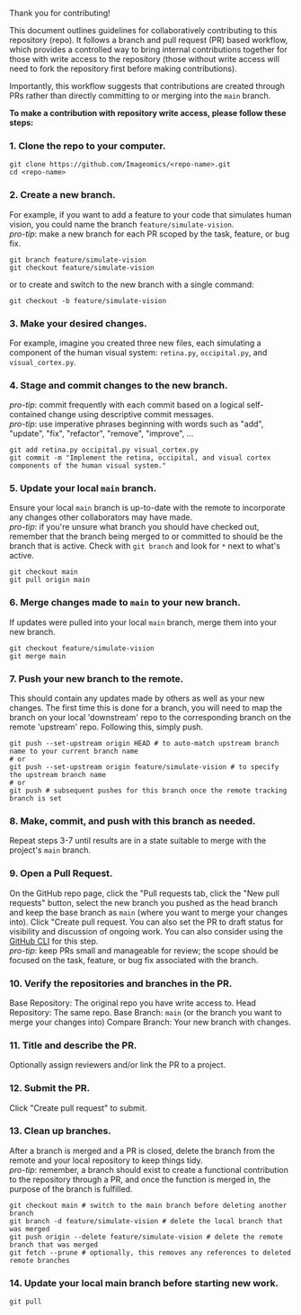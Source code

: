 Thank you for contributing!

This document outlines guidelines for collaboratively contributing to this repository (repo). It follows a branch and pull request (PR) based workflow, which provides a controlled way to bring internal contributions together for those with write access to the repository (those without write access will need to fork the repository first before making contributions).

Importantly, this workflow suggests that contributions are created through PRs rather than directly committing to or merging into the `main` branch.

**To make a contribution with repository write access, please follow these steps:**
### 1. Clone the repo to your computer.<br>
```
git clone https://github.com/Imageomics/<repo-name>.git
cd <repo-name>
```

### 2. Create a new branch.<br>
For example, if you want to add a feature to your code that simulates human vision, you could name the branch `feature/simulate-vision`.<br>
_pro-tip_: make a new branch for each PR scoped by the task, feature, or bug fix.<br>
```
git branch feature/simulate-vision
git checkout feature/simulate-vision
```
or to create and switch to the new branch with a single command:
```
git checkout -b feature/simulate-vision
```

### 3. Make your desired changes.<br>
For example, imagine you created three new files, each simulating a component of the human visual system: `retina.py`, `occipital.py`, and `visual_cortex.py`.<br>

### 4. Stage and commit changes to the new branch.<br>
_pro-tip_: commit frequently with each commit based on a logical self-contained change using descriptive commit messages.<br>
_pro-tip_: use imperative phrases beginning with words such as "add", "update", "fix", "refactor", "remove", "improve", ...<br>
```
git add retina.py occipital.py visual_cortex.py
git commit -m "Implement the retina, occipital, and visual cortex components of the human visual system."
```

### 5. Update your local `main` branch.<br>
Ensure your local `main` branch is up-to-date with the remote to incorporate any changes other collaborators may have made.<br>
_pro-tip_: if you're unsure what branch you should have checked out, remember that the branch being merged to or committed to should be the branch that is active. Check with `git branch` and look for `*` next to what's active.<br>
```
git checkout main
git pull origin main
```

### 6. Merge changes made to `main` to your new branch.<br>
If updates were pulled into your local `main` branch, merge them into your new branch.<br>
```
git checkout feature/simulate-vision
git merge main
```

### 7. Push your new branch to the remote.<br>
This should contain any updates made by others as well as your new changes. The first time this is done for a branch, you will need to map the branch on your local 'downstream' repo to the corresponding branch on the remote 'upstream' repo. Following this, simply push.<br>
```
git push --set-upstream origin HEAD # to auto-match upstream branch name to your current branch name
# or
git push --set-upstream origin feature/simulate-vision # to specify the upstream branch name
# or
git push # subsequent pushes for this branch once the remote tracking branch is set
```

### 8. Make, commit, and push with this branch as needed.<br>
Repeat steps 3-7 until results are in a state suitable to merge with the project's `main` branch.<br>

### 9. Open a Pull Request.<br>
On the GitHub repo page, click the "Pull requests tab, click the "New pull requests" button, select the new branch you pushed as the head branch and keep the base branch as `main` (where you want to merge your changes into). Click "Create pull request. You can also set the PR to draft status for visibility and discussion of ongoing work. You can also consider using the [GitHub CLI]([url](https://cli.github.com/)) for this step.<br>
_pro-tip_: keep PRs small and manageable for review; the scope should be focused on the task, feature, or bug fix associated with the branch.<br>

### 10. Verify the repositories and branches in the PR.<br>
Base Repository: The original repo you have write access to. Head Repository: The same repo. Base Branch: `main` (or the branch you want to merge your changes into) Compare Branch: Your new branch with changes.<br>

### 11. Title and describe the PR.<br>
Optionally assign reviewers and/or link the PR to a project.<br>

### 12. Submit the PR.<br>
Click "Create pull request" to submit.<br>

### 13. Clean up branches.<br>
After a branch is merged and a PR is closed, delete the branch from the remote and your local repository to keep things tidy.<br>
_pro-tip_: remember, a branch should exist to create a functional contribution to the repository through a PR, and once the function is merged in, the purpose of the branch is fulfilled.<br>
```
git checkout main # switch to the main branch before deleting another branch
git branch -d feature/simulate-vision # delete the local branch that was merged
git push origin --delete feature/simulate-vision # delete the remote branch that was merged
git fetch --prune # optionally, this removes any references to deleted remote branches
```

### 14. Update your local main branch before starting new work.<br>
```
git pull
```
